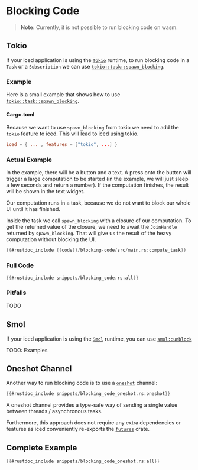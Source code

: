 # Blocking Code

> **Note:** Currently, it is not possible to run blocking code on wasm.


## Tokio
If your iced application is using the [`Tokio`](https://docs.rs/tokio/latest/tokio/) runtime, to run blocking code in a `Task` or a `Subscription` we can use [`tokio::task::spawn_blocking`](https://docs.rs/tokio/latest/tokio/task/fn.spawn_blocking.html).

### Example
Here is a small example that shows how to use [`tokio::task::spawn_blocking`](https://docs.rs/tokio/latest/tokio/task/fn.spawn_blocking.html).

#### Cargo.toml
Because we want to use `spawn_blocking` from tokio we need to add the `tokio` feature to iced. This will lead to iced using tokio.
```toml
iced = { ... , features = ["tokio", ...] }
```

### Actual Example
In the example, there will be a button and a text. A press onto the button will trigger a large computation to be started (in the example, we will just sleep a few seconds and return a number). 
If the computation finishes, the result will be shown in the text widget.

Our computation runs in a task, because we do not want to block our whole UI until it has finished.

Inside the task we call `spawn_blocking` with a closure of our computation. To get the returned value of the closure, we need to await the `JoinHandle`  returned by `spawn_blocking`.
That will give us the result of the heavy computation without blocking the UI.

```rust
{{#rustdoc_include {{code}}/blocking-code/src/main.rs:compute_task}}
```

### Full Code
```rust
{{#rustdoc_include snippets/blocking_code.rs:all}}
```

### Pitfalls
TODO

## Smol
If your iced application is using the [`Smol`](https://docs.rs/smol) runtime, you can use [`smol::unblock`](https://docs.rs/smol/latest/smol/fn.unblock.html)

TODO: Examples

## Oneshot Channel

Another way to run blocking code is to use a [`oneshot`](https://docs.rs/futures/latest/futures/channel/oneshot/index.html) channel:

```rust
{{#rustdoc_include snippets/blocking_code_oneshot.rs:oneshot}}

```
A oneshot channel provides a type-safe way of sending a single value between threads / asynchronous tasks.

Furthermore, this approach does not require any extra dependencies or features as iced conveniently re-exports the [`futures`](https://docs.rs/futures/latest/futures) crate.

## Complete Example
```rust
{{#rustdoc_include snippets/blocking_code_oneshot.rs:all}}

```